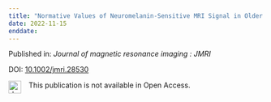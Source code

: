 ```yaml
---
title: "Normative Values of Neuromelanin-Sensitive MRI Signal in Older Adults Obtained Using a Turbo Spin Echo Sequence."
date: 2022-11-15
enddate:
---
```


Published in: *Journal of magnetic resonance imaging : JMRI*

DOI: [10.1002/jmri.28530](https://doi.org/10.1002/jmri.28530)

<img src="https://upload.wikimedia.org/wikipedia/commons/thumb/0/0e/Closed_Access_logo_transparent.svg/1200px-Closed_Access_logo_transparent.svg.png" alt="drawing" width="25" align="left"/> &nbsp;&nbsp;&nbsp;This publication is not available in Open Access.


